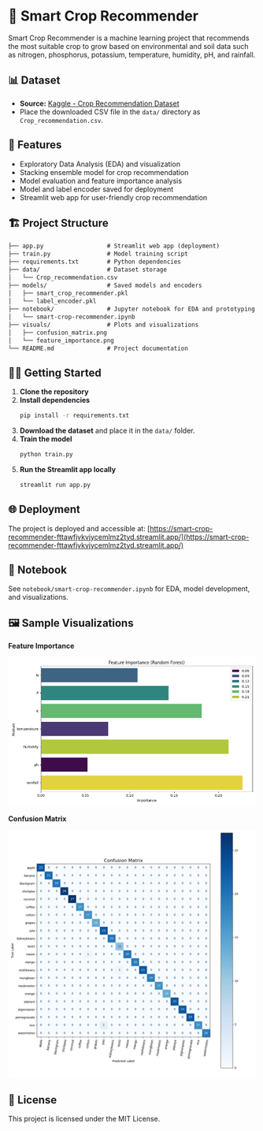 # 🌱 Smart Crop Recommender

Smart Crop Recommender is a machine learning project that recommends the most suitable crop to grow based on environmental and soil data such as nitrogen, phosphorus, potassium, temperature, humidity, pH, and rainfall.

## 📊 Dataset
- **Source:** [Kaggle - Crop Recommendation Dataset](https://www.kaggle.com/datasets/atharvaingle/crop-recommendation-dataset)
- Place the downloaded CSV file in the `data/` directory as `Crop_recommendation.csv`.

## 🚀 Features
- Exploratory Data Analysis (EDA) and visualization
- Stacking ensemble model for crop recommendation
- Model evaluation and feature importance analysis
- Model and label encoder saved for deployment
- Streamlit web app for user-friendly crop recommendation

## 🏗️ Project Structure
```
├── app.py                  # Streamlit web app (deployment)
├── train.py                # Model training script
├── requirements.txt        # Python dependencies
├── data/                   # Dataset storage
│   └── Crop_recommendation.csv
├── models/                 # Saved models and encoders
│   ├── smart_crop_recommender.pkl
│   └── label_encoder.pkl
├── notebook/               # Jupyter notebook for EDA and prototyping
│   └── smart-crop-recommender.ipynb
├── visuals/                # Plots and visualizations
│   ├── confusion_matrix.png
│   └── feature_importance.png
└── README.md               # Project documentation
```

## 🏃‍♂️ Getting Started
1. **Clone the repository**
2. **Install dependencies**
   ```bash
   pip install -r requirements.txt
   ```
3. **Download the dataset** and place it in the `data/` folder.
4. **Train the model**
   ```bash
   python train.py
   ```
5. **Run the Streamlit app locally**
   ```bash
   streamlit run app.py
   ```

## 🌐 Deployment
The project is deployed and accessible at:
[https://smart-crop-recommender-fttawfjvkvjycemlmz2tyd.streamlit.app/](https://smart-crop-recommender-fttawfjvkvjycemlmz2tyd.streamlit.app/)

## 📒 Notebook
See `notebook/smart-crop-recommender.ipynb` for EDA, model development, and visualizations.

## 🖼️ Sample Visualizations

**Feature Importance**

![Feature Importance](visuals/feature_importance.png)

**Confusion Matrix**

![Confusion Matrix](visuals/confusion_matrix.png)

## 📄 License
This project is licensed under the MIT License.
